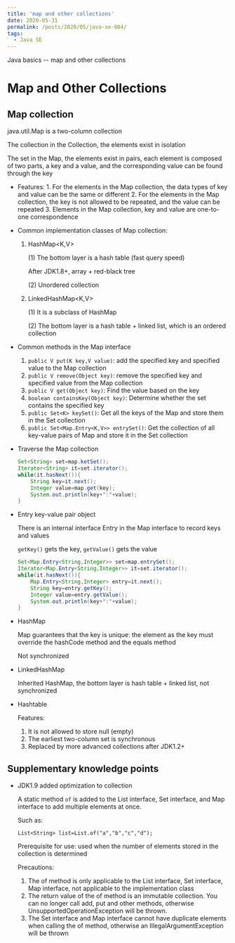 ```yaml
---
title: 'map and other collections'
date: 2020-05-31
permalink: /posts/2020/05/java-se-004/
tags:
  - Java SE
---
```


Java basics -- map and other collections

# Map and Other Collections

## Map collection

java.util.Map is a two-column collection

The collection in the Collection, the elements exist in isolation

The set in the Map, the elements exist in pairs, each element is composed of two parts, a key and a value, and the corresponding value can be found through the key

-   Features:
           1. For the elements in the Map collection, the data types of key and value can be the same or different
           2. For the elements in the Map collection, the key is not allowed to be repeated, and the value can be repeated
           3. Elements in the Map collection, key and value are one-to-one correspondence

-   Common implementation classes of Map collection:

    1. HashMap<K,V>

        (1) The bottom layer is a hash table (fast query speed)

         After JDK1.8+, array + red-black tree

        (2) Unordered collection

    2. LinkedHashMap<K,V>

        (1) It is a subclass of HashMap

        (2) The bottom layer is a hash table + linked list, which is an ordered collection

-   Common methods in the Map interface
    1. `public V put(K key,V value)`: add the specified key and specified value to the Map collection
    2. `public V remove(Object key)`: remove the specified key and specified value from the Map collection
    3. `public V get(Object key)`: Find the value based on the key
    4. `boolean containsKey(Object key)`: Determine whether the set contains the specified key
    5. `public Set<K> keySet()`: Get all the keys of the Map and store them in the Set collection
    6. `public Set<Map.Entry<K,V>> entrySet()`: Get the collection of all key-value pairs of Map and store it in the Set collection

-   Traverse the Map collection

     ```java
     Set<String> set=map.ketSet();
     Iterator<String> it=set.iterator();
     while(it.hasNext()){
         String key=it.next();
         Integer value=map.get(key);
         System.out.println(key+":"+value);
     }
     ```

-   Entry key-value pair object

    There is an internal interface Entry in the Map interface to record keys and values

    `getKey()` gets the key, `getValue()` gets the value

    ```java
    Set<Map.Entry<String,Integer>> set=map.entrySet();
    Iterator<Map.Entry<String,Integer>> it=set.iterator();
    while(it.hasNext()){
        Map.Entry<String,Integer> entry=it.next();
        String key=entry.getKey();
        Integer value=entry.getValue();
        System.out.println(key+":"+value);
    }
    ```

-   HashMap

     Map guarantees that the key is unique: the element as the key must override the hashCode method and the equals method

     Not synchronized

-   LinkedHashMap

     Inherited HashMap, the bottom layer is hash table + linked list, not synchronized

-   Hashtable

    Features:
      1. It is not allowed to store null (empty)
      2. The earliest two-column set is synchronous
      3. Replaced by more advanced collections after JDK1.2+

## Supplementary knowledge points

-   JDK1.9 added optimization to collection

    A static method `of` is added to the List interface, Set interface, and Map interface to add multiple elements at once.

    Such as:

    `List<String> list=List.of("a","b","c","d");`

    Prerequisite for use: used when the number of elements stored in the collection is determined

    Precautions:

    1. The of method is only applicable to the List interface, Set interface, Map interface, not applicable to the implementation class
    2. The return value of the of method is an immutable collection. You can no longer call add, put and other methods, otherwise UnsupportedOperationException will be thrown.
    3. The Set interface and Map interface cannot have duplicate elements when calling the of method, otherwise an IllegalArgumentException will be thrown